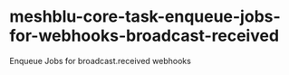 # meshblu-core-task-enqueue-jobs-for-webhooks-broadcast-received
Enqueue Jobs for broadcast.received webhooks

